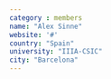 ```yaml
---
category : members
name: "Alex Sinne" 
website: '#'
country: "Spain"
university: "IIIA-CSIC"
city: "Barcelona"
---
```


